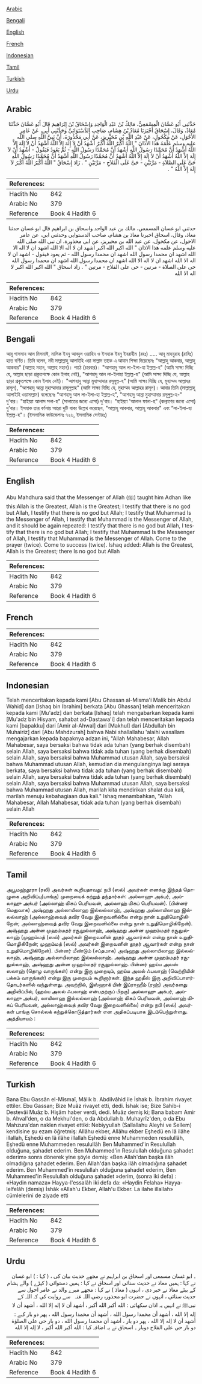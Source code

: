 [Arabic](#arabic)

[Bengali](#bengali)

[English](#english)

[French](#french)

[Indonesian](#indonesian)

[Tamil](#tamil)

[Turkish](#turkish)

[Urdu](#urdu)

## Arabic


<div dir="rtl" lang="ar" style={{fontSize:'larger',backgroundColor:'#f8f9fa',padding:20}}>
حَدَّثَنِي أَبُو غَسَّانَ الْمِسْمَعِيُّ، مَالِكُ بْنُ عَبْدِ الْوَاحِدِ وَإِسْحَاقُ بْنُ إِبْرَاهِيمَ قَالَ أَبُو غَسَّانَ حَدَّثَنَا مُعَاذٌ، وَقَالَ، إِسْحَاقُ أَخْبَرَنَا مُعَاذُ بْنُ هِشَامٍ، صَاحِبِ الدَّسْتَوَائِيِّ وَحَدَّثَنِي أَبِي، عَنْ عَامِرٍ الأَحْوَلِ، عَنْ مَكْحُولٍ، عَنْ عَبْدِ اللَّهِ بْنِ مُحَيْرِيزٍ، عَنْ أَبِي مَحْذُورَةَ، أَنَّ نَبِيَّ اللَّهِ صلى الله عليه وسلم عَلَّمَهُ هَذَا الأَذَانَ ‏"‏ اللَّهُ أَكْبَرُ اللَّهُ أَكْبَرُ أَشْهَدُ أَنْ لاَ إِلَهَ إِلاَّ اللَّهُ أَشْهَدُ أَنْ لاَ إِلَهَ إِلاَّ اللَّهُ أَشْهَدُ أَنَّ مُحَمَّدًا رَسُولُ اللَّهِ أَشْهَدُ أَنَّ مُحَمَّدًا رَسُولُ اللَّهِ - ثُمَّ يَعُودُ فَيَقُولُ - أَشْهَدُ أَنْ لاَ إِلَهَ إِلاَّ اللَّهُ أَشْهَدُ أَنْ لاَ إِلَهَ إِلاَّ اللَّهُ أَشْهَدُ أَنَّ مُحَمَّدًا رَسُولُ اللَّهِ أَشْهَدُ أَنَّ مُحَمَّدًا رَسُولُ اللَّهِ حَىَّ عَلَى الصَّلاَةِ - مَرَّتَيْنِ - حَىَّ عَلَى الْفَلاَحِ - مَرَّتَيْنِ ‏"‏ ‏.‏ زَادَ إِسْحَاقُ ‏"‏ اللَّهُ أَكْبَرُ اللَّهُ أَكْبَرُ لاَ إِلَهَ إِلاَّ اللَّهُ ‏"‏ ‏.‏
</div>
<div style={{backgroundColor:'#f8f9fa',padding:20, marginBottom: 10}}><table> <thead> <tr> <th>References:</th> <th></th> </tr> </thead> <tbody><tr><td>Hadith No</td><td>842</td></tr><tr><td>Arabic No</td><td>379</td></tr><tr><td>Reference</td><td>Book 4 Hadith 6</td></tr></tbody></table></div>


<div dir="rtl" lang="ar" style={{fontSize:'larger',backgroundColor:'#f8f9fa',padding:20}}>
حدثني ابو غسان المسمعي، مالك بن عبد الواحد واسحاق بن ابراهيم قال ابو غسان حدثنا معاذ، وقال، اسحاق اخبرنا معاذ بن هشام، صاحب الدستوايي وحدثني ابي، عن عامر الاحول، عن مكحول، عن عبد الله بن محيريز، عن ابي محذورة، ان نبي الله صلى الله عليه وسلم علمه هذا الاذان " الله اكبر الله اكبر اشهد ان لا اله الا الله اشهد ان لا اله الا الله اشهد ان محمدا رسول الله اشهد ان محمدا رسول الله - ثم يعود فيقول - اشهد ان لا اله الا الله اشهد ان لا اله الا الله اشهد ان محمدا رسول الله اشهد ان محمدا رسول الله حى على الصلاة - مرتين - حى على الفلاح - مرتين " . زاد اسحاق " الله اكبر الله اكبر لا اله الا الله
</div>
<div style={{backgroundColor:'#f8f9fa',padding:20, marginBottom: 10}}><table> <thead> <tr> <th>References:</th> <th></th> </tr> </thead> <tbody><tr><td>Hadith No</td><td>842</td></tr><tr><td>Arabic No</td><td>379</td></tr><tr><td>Reference</td><td>Book 4 Hadith 6</td></tr></tbody></table></div>

## Bengali


<div dir="ltr" lang="bn" style={{fontSize:'larger',backgroundColor:'#f8f9fa',padding:20}}>
আবূ গাসসান আল মিসমাঈ, মালিক ইবনু আবদুল ওয়াহিদ ও ইসহাক ইবনু ইবরাহীম (রহঃ) ..... আবূ মাহযুরাহ (রাযিঃ) হতে বর্ণিত। তিনি বলেন, নবী সাল্লাল্লাহু আলাইহি ওয়া সাল্লাম তাকে এ আযান শিক্ষা দিয়েছেনঃ "আল্লাহু আকবার, আল্লাহু আকবার" (আল্লাহ মহান, আল্লাহ মহান)। পাঠে (চারবার)। "আশহাদু আল লা-ইলা-হা ইল্লাল্ল-হ" (আমি সাক্ষ্য দিচ্ছি যে, আল্লাহ ছাড়া প্রকৃতপক্ষে কোন ইলাহ নেই), "আশহাদু আল লা-ইলাহা ইল্লাল্ল-হ" (আমি সাক্ষ্য দিচ্ছি যে, আল্লাহ ছাড়া প্রকৃতপক্ষে কোন ইলাহ নেই)। "আশহাদু আন্না মুহাম্মাদার রসূলুল্ল-হ" (আমি সাক্ষ্য দিচ্ছি যে, মুহাম্মদ আল্লাহর রাসূল), "আশহাদু আন্না মুহাম্মাদার রাসূলুল্লাহ" (আমি সাক্ষ্য দিচ্ছি যে, মুহাম্মদ আল্লাহর রাসূল)। আবার তিনি (সাল্লাল্লাহু আলাইহি ওয়াসাল্লাম) বলেছেনঃ “আশহাদু আল লা-ইলা-হা ইল্লাল্ল-হ", "আশহাদু আন্না মুহাম্মাদার রসূলুল্ল-হ-" দু'বার। "হাইয়্যা আলাস সলা-হ" (সালাতের জন্যে এসো) দু'বার। "হাইয়্যা 'আলাল ফালা-হ" (কল্যাণের জন্যে এসো) দু'বার। ইসহাক তার বর্ণনায় আরো দুটি বাক্য উল্লেখ করেছেন, "আল্লাহু আকবার, আল্লাহু আকবার" এবং “লা-ইলা-হা ইল্লাল্ল-হ"। (ইসলামিক ফাউন্ডেশনঃ ৭২৬, ইসলামিক সেন্টারঃ)
</div>
<div style={{backgroundColor:'#f8f9fa',padding:20, marginBottom: 10}}><table> <thead> <tr> <th>References:</th> <th></th> </tr> </thead> <tbody><tr><td>Hadith No</td><td>842</td></tr><tr><td>Arabic No</td><td>379</td></tr><tr><td>Reference</td><td>Book 4 Hadith 6</td></tr></tbody></table></div>

## English


<div dir="ltr" lang="en" style={{fontSize:'larger',backgroundColor:'#f8f9fa',padding:20}}>
Abu Mahdhura said that the Messenger of Allah (ﷺ) taught him Adhan like this:Allah is the Greatest, Allah is the Greatest; I testify that there is no god but Allah, I testify that there is no god but Allah; I testify that Muhammad Is the Messenger of Allah, I testify that Muhammad is the Messenger of Allah, and it should be again repeated: I testify that there is no god but Allah, I testify that there is no god but Allah; I testify that Muhammad Is the Messenger of Allah, I testify that Muhammad is the Messenger of Allah. Come to the prayer (twice). Come to success (twice). Ishaq added: Allah is the Greatest, Allah is the Greatest; there Is no god but Allah
</div>
<div style={{backgroundColor:'#f8f9fa',padding:20, marginBottom: 10}}><table> <thead> <tr> <th>References:</th> <th></th> </tr> </thead> <tbody><tr><td>Hadith No</td><td>842</td></tr><tr><td>Arabic No</td><td>379</td></tr><tr><td>Reference</td><td>Book 4 Hadith 6</td></tr></tbody></table></div>

## French


<div dir="ltr" lang="fr" style={{fontSize:'larger',backgroundColor:'#f8f9fa',padding:20}}>

</div>
<div style={{backgroundColor:'#f8f9fa',padding:20, marginBottom: 10}}><table> <thead> <tr> <th>References:</th> <th></th> </tr> </thead> <tbody><tr><td>Hadith No</td><td>842</td></tr><tr><td>Arabic No</td><td>379</td></tr><tr><td>Reference</td><td>Book 4 Hadith 6</td></tr></tbody></table></div>

## Indonesian


<div dir="ltr" lang="id" style={{fontSize:'larger',backgroundColor:'#f8f9fa',padding:20}}>
Telah menceritakan kepada kami [Abu Ghassan al-Misma'i Malik bin Abdul Wahid] dan [Ishaq bin Ibrahim] berkata [Abu Ghassan] telah menceritakan kepada kami [Mu'adz] dan berkata [Ishaq] telah mengabarkan kepada kami [Mu'adz bin Hisyam, sahabat ad-Dastawa'i] dan telah menceritakan kepada kami [bapakku] dari [Amir al-Ahwal] dari [Makhul] dari [Abdullah bin Muhairiz] dari [Abu Mahdzurah] bahwa Nabi shallallahu 'alaihi wasallam mengajarkan kepada bapaknya adzan ini, "Allah Mahabesar, Allah Mahabesar, saya bersaksi bahwa tidak ada tuhan (yang berhak disembah) selain Allah, saya bersaksi bahwa tidak ada tuhan (yang berhak disembah) selain Allah, saya bersaksi bahwa Muhammad utusan Allah, saya bersaksi bahwa Muhammad utusan Allah, kemudian dia mengulanginya lagi seraya berkata, saya bersaksi bahwa tidak ada tuhan (yang berhak disembah) selain Allah, saya bersaksi bahwa tidak ada tuhan (yang berhak disembah) selain Allah, saya bersaksi bahwa Muhammad utusan Allah, saya bersaksi bahwa Muhammad utusan Allah, marilah kita mendirikan shalat dua kali, marilah menuju kebahagiaan dua kali." Ishaq menambahkan, "Allah Mahabesar, Allah Mahabesar, tidak ada tuhan (yang berhak disembah) selain Allah
</div>
<div style={{backgroundColor:'#f8f9fa',padding:20, marginBottom: 10}}><table> <thead> <tr> <th>References:</th> <th></th> </tr> </thead> <tbody><tr><td>Hadith No</td><td>842</td></tr><tr><td>Arabic No</td><td>379</td></tr><tr><td>Reference</td><td>Book 4 Hadith 6</td></tr></tbody></table></div>

## Tamil


<div dir="ltr" lang="ta" style={{fontSize:'larger',backgroundColor:'#f8f9fa',padding:20}}>
அபூமஹ்தூரா (ரலி) அவர்கள் கூறியதாவது: நபி (ஸல்) அவர்கள் எனக்கு இந்தத் தொழுகை அறிவிப்பு(பாங்கு) முறையைக் கற்றுத் தந்தார்கள்: அல்லாஹு அக்பர், அல்லாஹு அக்பர் (அல்லாஹ் மிகப் பெரியவன், அல்லாஹ் மிகப் பெரியவன்). (பின்னர் மெதுவாக) அஷ்ஹது அல்லாயிலாஹ இல்லல்லாஹ், அஷ்ஹது அல்லாயிலாஹ இல்லல்லாஹ் (அல்லாஹ்வைத் தவிர வேறு இறைவனில்லை என்று நான் உறுதிமொழிகிறேன்; அல்லாஹ்வைத் தவிர வேறு இறைவனில்லை என்று நான் உறுதிமொழிகிறேன்). அஷ்ஹது அன்ன முஹம்மதர் ரசூலுல்லாஹ், அஷ்ஹது அன்ன முஹம்மதர் ரசூலுல்லாஹ் (முஹம்மத் (ஸல்) அவர்கள் இறைவனின் தூதர் ஆவார்கள் என்று நான் உறுதிமொழிகிறேன்; முஹம்மத் (ஸல்) அவர்கள் இறைவனின் தூதர் ஆவார்கள் என்று நான் உறுதிமொழிகிறேன்). பின்னர் மீண்டும் (சப்தமாக) அஷ்ஹது அல்லாயிலாஹ இல்லல்லாஹ், அஷ்ஹது அல்லாயிலாஹ இல்லல்லாஹ். அஷ்ஹது அன்ன முஹம்மதர் ரசூலுல்லாஹ், அஷ்ஹது அன்ன முஹம்மதர் ரசூலுல்லாஹ். பின்னர் ஹய்ய அலஸ் ஸலாஹ் (தொழ வாருங்கள்) என்று இரு முறையும், ஹய்ய அலல் ஃபலாஹ் (வெற்றியின் பக்கம் வாருங்கள்) என்று இரு முறையும் கூறினார்கள். இந்த ஹதீஸ் இரு அறிவிப்பாளர்தொடர்களில் வந்துள்ளது. அவற்றில், இஸ்ஹாக் பின் இப்ராஹீம் (ரஹ்) அவர்களது அறிவிப்பில், (ஹய்ய அலல் ஃபலாஹ் என்பதற்குப் பிறகு) அல்லாஹு அக்பர், அல்லாஹு அக்பர், லாயிலாஹ இல்லல்லாஹ் (அல்லாஹ் மிகப் பெரியவன், அல்லாஹ் மிகப் பெரியவன், அல்லாஹ்வைத் தவிர வேறு இறைவனில்லை) என்று நபி (ஸல்) அவர்கள் பாங்கு சொல்லக் கற்றுக்கொடுத்தார்கள் என அதிகப்படியாக இடம்பெற்றுள்ளது. அத்தியாயம் :
</div>
<div style={{backgroundColor:'#f8f9fa',padding:20, marginBottom: 10}}><table> <thead> <tr> <th>References:</th> <th></th> </tr> </thead> <tbody><tr><td>Hadith No</td><td>842</td></tr><tr><td>Arabic No</td><td>379</td></tr><tr><td>Reference</td><td>Book 4 Hadith 6</td></tr></tbody></table></div>

## Turkish


<div dir="ltr" lang="tr" style={{fontSize:'larger',backgroundColor:'#f8f9fa',padding:20}}>
Bana Ebu Gassân el-Mismaî, Mâlik b. Abdilvâhid ile İshak b. İbrahim rivayet ettiler. Ebu Gassan; Bize Muâz rivayet etti, dedi. İshak ise; Bize Sahib-i Destevâi Muâz b. Hişâm haber verdi, dedi. Muâz demiş ki; Bana babam Amir b. Ahval'den, o da Mekhul'den, o da Abdullah b. Muhayrîz'den, o da Ebu Mahzura'dan naklen rivayet ettiki: Nebiyyullah (Sallallahu Aleyhi ve Sellem) kendisine şu ezam öğretmiş: Allâhu ekber, Allâhu ekber Eşhedü en lâ ilâhe illallah, Eşhedü en lâ ilâhe illallah Eşhedü enne Muhammeden resulullâh, Eşhedü enne Muhammeden resulullâh Ben Muhammed'in Resulullah olduğuna, şahadet ederim. Ben Muhammed'in Resulullah olduğuna şahadet ederim» sonra dönerek yine şöyle demiş: «Ben Allah'dan başka ilâh olmadığına şahadet ederim. Ben Allah'dan başka ilâh olmadığına şahadet ederim. Ben Muhammed'in resulullah olduğuna şahadet ederim, Ben Muhammed'in Resulullah olduğuna şahadet »derim, (sonra iki defa) : «Haydin namaza» Hayya-l'essalâh iki defa da: «Haydin Felaha» Hayya-lelfelâh (demiş) İshâk «Allah'u Ekber, Allah'u Ekber. La ilahe illallah» cümlelerini de ziyade etti
</div>
<div style={{backgroundColor:'#f8f9fa',padding:20, marginBottom: 10}}><table> <thead> <tr> <th>References:</th> <th></th> </tr> </thead> <tbody><tr><td>Hadith No</td><td>842</td></tr><tr><td>Arabic No</td><td>379</td></tr><tr><td>Reference</td><td>Book 4 Hadith 6</td></tr></tbody></table></div>

## Urdu


<div dir="rtl" lang="ur" style={{fontSize:'larger',backgroundColor:'#f8f9fa',padding:20}}>
۔ ابو غسان مسمعی اور اسحاق بن ابراہیم نے مجھے حدیث بیان کی ، ( کہا : ) ابو غسان نے کہا : ہمیں معاذ نے حدیث سنائی اور اسحاق نے کہا : ہمیں دستوائی ( کپڑے ) والے ہشام کے بیٹے معاذ نے خبر دی ، انہوں ( معاذ ) نے کہا : مجھے میرے والد نے عامر احول سے حدیث سنائی ، انہوں نے حضرت ابو محذورہ ‌رضی ‌اللہ ‌عنہ ‌ ‌ سے روایت کی کہ اللہ کے نبیﷺ نے انہیں یہ اذان سکھائی : الله أكبر الله أكبر ، أشهد أن لا إله إلا الله ، أشهد أن لا إله إلا الله ، أشهد أن محمدا رسول الله ، أشهد أن محمدا رسول الله ، پھر دو بار کہے : أشهد أن لا إله إلا الله ، پھر دو بار ، أشهد أن محمدا رسول الله ، دو بار حی على الصلوٰة دو بار حي على الفلاح دوبار ۔ اسحاق نے یہ اضافہ کیا : الله أكبر الله أكبر ، لا إله إلا الله
</div>
<div style={{backgroundColor:'#f8f9fa',padding:20, marginBottom: 10}}><table> <thead> <tr> <th>References:</th> <th></th> </tr> </thead> <tbody><tr><td>Hadith No</td><td>842</td></tr><tr><td>Arabic No</td><td>379</td></tr><tr><td>Reference</td><td>Book 4 Hadith 6</td></tr></tbody></table></div>